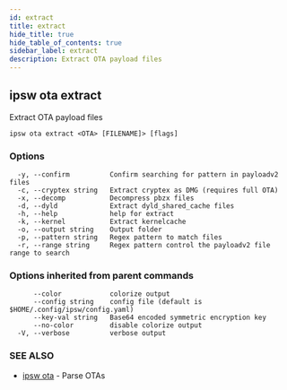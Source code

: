```yaml
---
id: extract
title: extract
hide_title: true
hide_table_of_contents: true
sidebar_label: extract
description: Extract OTA payload files
---
```

## ipsw ota extract

Extract OTA payload files

```
ipsw ota extract <OTA> [FILENAME]> [flags]
```

### Options

```
  -y, --confirm          Confirm searching for pattern in payloadv2 files
  -c, --cryptex string   Extract cryptex as DMG (requires full OTA)
  -x, --decomp           Decompress pbzx files
  -d, --dyld             Extract dyld_shared_cache files
  -h, --help             help for extract
  -k, --kernel           Extract kernelcache
  -o, --output string    Output folder
  -p, --pattern string   Regex pattern to match files
  -r, --range string     Regex pattern control the payloadv2 file range to search
```

### Options inherited from parent commands

```
      --color            colorize output
      --config string    config file (default is $HOME/.config/ipsw/config.yaml)
      --key-val string   Base64 encoded symmetric encryption key
      --no-color         disable colorize output
  -V, --verbose          verbose output
```

### SEE ALSO

* [ipsw ota](/docs/cli/ipsw/ota)	 - Parse OTAs

